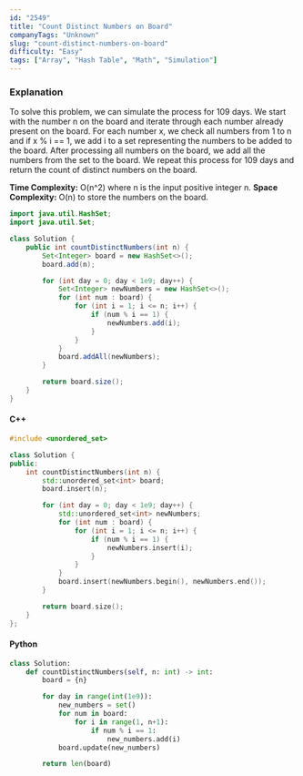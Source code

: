 ```yaml
---
id: "2549"
title: "Count Distinct Numbers on Board"
companyTags: "Unknown"
slug: "count-distinct-numbers-on-board"
difficulty: "Easy"
tags: ["Array", "Hash Table", "Math", "Simulation"]
---
```


### Explanation

To solve this problem, we can simulate the process for 109 days. We start with the number n on the board and iterate through each number already present on the board. For each number x, we check all numbers from 1 to n and if x % i == 1, we add i to a set representing the numbers to be added to the board. After processing all numbers on the board, we add all the numbers from the set to the board. We repeat this process for 109 days and return the count of distinct numbers on the board.

**Time Complexity:** O(n^2) where n is the input positive integer n.
**Space Complexity:** O(n) to store the numbers on the board.

```java
import java.util.HashSet;
import java.util.Set;

class Solution {
    public int countDistinctNumbers(int n) {
        Set<Integer> board = new HashSet<>();
        board.add(n);

        for (int day = 0; day < 1e9; day++) {
            Set<Integer> newNumbers = new HashSet<>();
            for (int num : board) {
                for (int i = 1; i <= n; i++) {
                    if (num % i == 1) {
                        newNumbers.add(i);
                    }
                }
            }
            board.addAll(newNumbers);
        }

        return board.size();
    }
}
```

#### C++
```cpp
#include <unordered_set>

class Solution {
public:
    int countDistinctNumbers(int n) {
        std::unordered_set<int> board;
        board.insert(n);

        for (int day = 0; day < 1e9; day++) {
            std::unordered_set<int> newNumbers;
            for (int num : board) {
                for (int i = 1; i <= n; i++) {
                    if (num % i == 1) {
                        newNumbers.insert(i);
                    }
                }
            }
            board.insert(newNumbers.begin(), newNumbers.end());
        }

        return board.size();
    }
};
```

#### Python
```python
class Solution:
    def countDistinctNumbers(self, n: int) -> int:
        board = {n}

        for day in range(int(1e9)):
            new_numbers = set()
            for num in board:
                for i in range(1, n+1):
                    if num % i == 1:
                        new_numbers.add(i)
            board.update(new_numbers)

        return len(board)
```